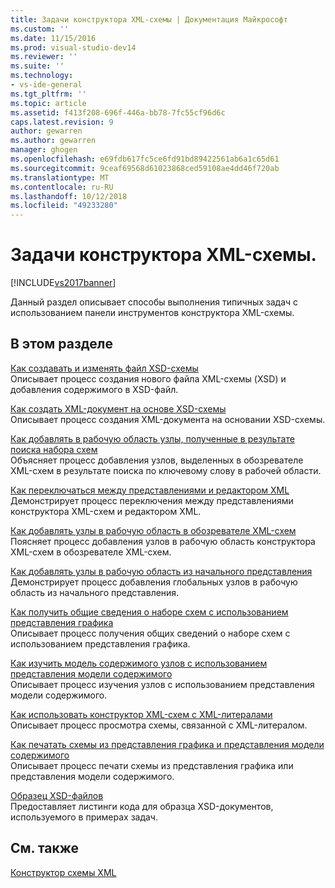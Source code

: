 ```yaml
---
title: Задачи конструктора XML-схемы | Документация Майкрософт
ms.custom: ''
ms.date: 11/15/2016
ms.prod: visual-studio-dev14
ms.reviewer: ''
ms.suite: ''
ms.technology:
- vs-ide-general
ms.tgt_pltfrm: ''
ms.topic: article
ms.assetid: f413f208-696f-446a-bb78-7fc55cf96d6c
caps.latest.revision: 9
author: gewarren
ms.author: gewarren
manager: ghogen
ms.openlocfilehash: e69fdb617fc5ce6fd91bd89422561ab6a1c65d61
ms.sourcegitcommit: 9ceaf69568d61023868ced59108ae4dd46f720ab
ms.translationtype: MT
ms.contentlocale: ru-RU
ms.lasthandoff: 10/12/2018
ms.locfileid: "49233280"
---
```

# <a name="xml-schema-designer-tasks"></a>Задачи конструктора XML-схемы.
[!INCLUDE[vs2017banner](../includes/vs2017banner.md)]

  
Данный раздел описывает способы выполнения типичных задач с использованием панели инструментов конструктора XML-схемы.  
  
## <a name="in-this-section"></a>В этом разделе  
 [Как создавать и изменять файл XSD-схемы](../xml-tools/how-to-create-and-edit-an-xsd-schema-file.md)  
 Описывает процесс создания нового файла XML-схемы (XSD) и добавления содержимого в XSD-файл.  
  
 [Как создать XML-документ на основе XSD-схемы](../xml-tools/how-to-create-an-xml-document-based-on-an-xsd-schema.md)  
 Описывает процесс создания XML-документа на основании XSD-схемы.  
  
 [Как добавлять в рабочую область узлы, полученные в результате поиска набора схем](../xml-tools/how-to-add-schema-set-search-result-nodes-to-the-workspace.md)  
 Объясняет процесс добавления узлов, выделенных в обозревателе XML-схем в результате поиска по ключевому слову в рабочей области.  
  
 [Как переключаться между представлениями и редактором XML](../xml-tools/how-to-switch-between-views-and-the-xml-editor.md)  
 Демонстрирует процесс переключения между представлениями конструктора XML-схем и редактором XML.  
  
 [Как добавлять узлы в рабочую область в обозревателе XML-схем](../xml-tools/how-to-add-nodes-to-the-workspace-from-the-xml-schema-explorer.md)  
 Поясняет процесс добавления узлов в рабочую область конструктора XML-схем в обозревателе XML-схем.  
  
 [Как добавлять узлы в рабочую область из начального представления](../xml-tools/how-to-add-nodes-to-the-workspace-from-the-start-view.md)  
 Демонстрирует процесс добавления глобальных узлов в рабочую область из начального представления.  
  
 [Как получить общие сведения о наборе схем с использованием представления графика](../xml-tools/how-to-get-an-overview-of-a-schema-set-using-the-graph-view.md)  
 Описывает процесс получения общих сведений о наборе схем с использованием представления графика.  
  
 [Как изучить модель содержимого узлов с использованием представления модели содержимого](../xml-tools/how-to-examine-the-content-model-of-nodes-using-the-content-model-view.md)  
 Описывает процесс изучения узлов с использованием представления модели содержимого.  
  
 [Как использовать конструктор XML-схем с XML-литералами](../xml-tools/how-to-use-the-xml-schema-designer-with-xml-literals.md)  
 Описывает процесс просмотра схемы, связанной с XML-литералом.  
  
 [Как печатать схемы из представления графика и представления модели содержимого](../xml-tools/how-to-print-diagrams-from-the-graph-view-and-the-content-model-view.md)  
 Описывает процесс печати схемы из представления графика или представления модели содержимого.  
  
 [Образец XSD-файлов](../xml-tools/sample-xsd-files.md)  
 Предоставляет листинги кода для образца XSD-документов, используемого в примерах задач.  
  
## <a name="see-also"></a>См. также  
 [Конструктор схемы XML](../xml-tools/xml-schema-designer.md)



